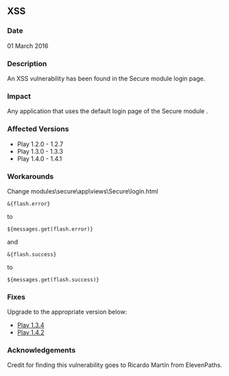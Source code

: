 ## XSS 

### Date

01 March 2016

### Description

An XSS vulnerability has been found in the Secure module login page.

### Impact

Any application that uses the default login page of the Secure module .

### Affected Versions

* Play 1.2.0 - 1.2.7
* Play 1.3.0 - 1.3.3
* Play 1.4.0 - 1.4.1

### Workarounds

Change modules\secure\app\views\Secure\login.html
```
&{flash.error} 
```
to 
```
${messages.get(flash.error)}
```
and 
```
&{flash.success} 
```
to 
```
${messages.get(flash.success)}
```

### Fixes

Upgrade to the appropriate version below:

* [Play 1.3.4](http://downloads.typesafe.com/play/1.3.1/play-1.3.4.zip)
* [Play 1.4.2](http://downloads.typesafe.com/play/1.4.2/play-1.4.2.zip)


### Acknowledgements

Credit for finding this vulnerability goes to Ricardo Martín from ElevenPaths.
